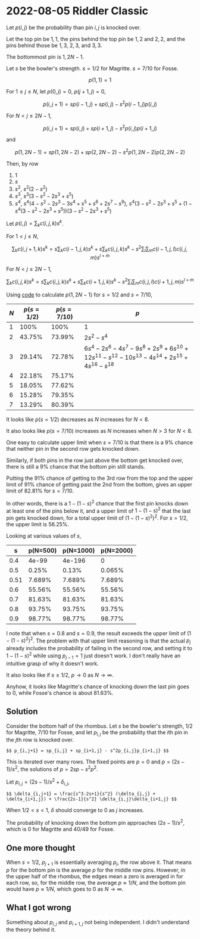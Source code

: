 2022-08-05 Riddler Classic
==========================
Let $p(i,j)$ be the probability than pin $i,j$ is knocked over.

Let the top pin be $1,1$, the pins behind the top pin be $1,2$ and
$2,2$, and the pins behind those be $1,3$, $2,3$, and $3,3$.

The bottommost pin is $1,2N-1$.

Let $s$ be the bowler's strength.  $s=1/2$ for Magritte.  $s=7/10$ for Fosse.

$$ p(1,1) = 1 $$

For $1 \le j \le N$, let $p(0,j) = 0$, $p(j+1,j) = 0$,

$$ p(i,j+1) = sp(i-1,j) + sp(i,j) - s^2p(i-1,j)p(i,j) $$

For $N < j \le 2N-1$,

$$ p(i,j+1) = sp(i,j) + sp(i+1,j) - s^2p(i,j)p(i+1,j) $$

and

$$ p(1,2N-1) = sp(1,2N-2) + sp(2,2N-2) - s^2p(1,2N-2)p(2,2N-2) $$

Then, by row
1. 1
2. $s$
3. $s^2$, $s^2 (2-s^2)$
4. $s^3$, $s^3 (3 - s^2 - 2s^3 + s^5)$
5. $s^4$, $s^4 (4 - s^2 - 2s^3 - 3s^4 + s^5 + s^6 + 2s^7 - s^9)$,
   $s^4 (3 - s^2 - 2s^3 + s^5 + (1-s^4(3 - s^2 - 2s^3 + s^5))(3 - s^2 - 2s^3 + s^5)$

Let $p(i,j) = \sum_k c(i,j,k)s^k$.

For $1 < j \le N$,

$$ \sum_k c(i,j+1,k)s^k = s\sum_k c(i-1,j,k)s^k + s\sum_k c(i,j,k)s^k - s^2\sum_l \sum_m c(i-1,j,l)c(i,j,m)s^{l+m} $$

For $N < j \le 2N-1$,

$$ \sum_k c(i,j,k)s^k = s\sum_k c(i,j,k)s^k + s\sum_k c(i+1,j,k)s^k - s^2\sum_l \sum_m c(i,j,l)c(i+1,j,m)s^{l+m} $$

Using [code](20220805c.hs) to calculate $p(1,2N-1)$ for $s=1/2$ and $s=7/10$,

|$N$|$p(s=1/2)$|$p(s=7/10)$|$p$|
|---|----------|-----------|---|
|1  |100%      |100%       |$1$|
|2  |43.75%    |73.99%     |$2s^2-s^4$|
|3  |29.14%    |72.78%     |$6s^4-2s^6-4s^7-9s^8+2s^9+6s^{10}+12s^{11}-s^{12}-10s^{13}-4s^{14}+2s^{15}+4s^{16}-s^{18}$|
|4  |22.18%    |75.17%     | |
|5  |18.05%    |77.62%     | |
|6  |15.28%    |79.35%     | |
|7  |13.29%    |80.39%     | |

It looks like $p(s=1/2)$ decreases as $N$ increases for $N < 8$.

It also looks like $p(s=7/10)$ increases as $N$ increases when $N > 3$ for
$N < 8$.

One easy to calculate upper limit when $s=7/10$ is that there is a 9% chance
that neither pin in the second row gets knocked down.

Similarly, if both pins in the row just above the bottom get knocked over,
there is still a 9% chance that the bottom pin still stands.

Putting the 91% chance of getting to the 3rd row from the top and the upper
limit of 91% chance of getting past the 2nd from the bottom, gives an upper
limit of 82.81% for $s=7/10$.

In other words, there is a $1-(1-s)^2$ chance that the first pin knocks down
at least one of the pins below it, and a upper limit of $1-(1-s)^2$ that
the last pin gets knocked down, for a total upper limit of $(1-(1-s)^2)^2$.
For $s=1/2$, the upper limit is 56.25%.

Looking at various values of $s$,

|s   |p(N=500)|p(N=1000)|p(N=2000)|
|----|--------|---------|---------|
|0.4 |4e-99   |4e-196   |0        |
|0.5 |0.25%   |0.13%    |0.065%   |
|0.51|7.689%  |7.689%   |7.689%   |
|0.6 |55.56%  |55.56%   |55.56%   |
|0.7 |81.63%  |81.63%   |81.63%   |
|0.8 |93.75%  |93.75%   |93.75%   |
|0.9 |98.77%  |98.77%   |98.77%   |

I note that when $s=0.8$ and $s=0.9$, the result exceeds the upper limit
of $(1-(1-s)^2)^2$.  The problem with that upper limit reasoning is that
the actual $p_j$ already includes the probability of failing in the second
row, and setting it to $1-(1-s)^2$ while using $p_{j-1} = 1$ just doesn't
work.  I don't really have an intuitive grasp of why it doesn't work.

It also looks like if $s \le 1/2$, $p\rightarrow0$ as $N\rightarrow\infty$.

Anyhow, it looks like Magritte's chance of knocking down the last pin
goes to 0, while Fosse's chance is about 81.63%.

Solution
--------
Consider the bottom half of the rhombus.  Let $s$ be the bowler's
strength, 1/2 for Magritte, 7/10 for Fosse, and let $p_{i,j}$
be the probability that the $i$th pin in the $j$th row is knocked
over.

    $$ p_{i,j+1} = sp_{i,j} + sp_{i+1,j} - s^2p_{i,j}p_{i+1,j} $$

This is iterated over many rows.  The fixed points are
$p = 0$ and $p = (2s-1)/s^2$, the solutions of $p = 2sp - s^2p^2$.

Let $p_{i,j} = (2s-1)/s^2 + \delta_{i,j}$,

    $$ \delta_{i,j+1} = \frac{s^3-2s+1}{s^2} (\delta_{i,j} + \delta_{i+1,j}) + \frac{2s-1}{s^2} \delta_{i,j}\delta_{i+1,j} $$

When $1/2 < s < 1$, $\delta$ should converge to 0 as $j$ increases.

The probability of knocking down the bottom pin approaches $(2s-1)/s^2$,
which is 0 for Magritte and 40/49 for Fosse.

One more thought
----------------
When $s = 1/2$, $p_{j+1}$ is essentially averaging $p_j$, the row above it.
That means $p$ for the bottom pin is the average $p$ for the middle row
pins.  However, in the upper half of the rhombus, the edges mean a zero
is averaged in for each row, so, for the middle row, the average
$p \approx 1/N$, and the bottom pin would have $p \approx 1/N$, which
goes to 0 as $N\rightarrow\infty$.

What I got wrong
----------------
Something about $p_{i,j}$ and $p_{i+1,j}$ not being independent.  I didn't
understand the theory behind it.
